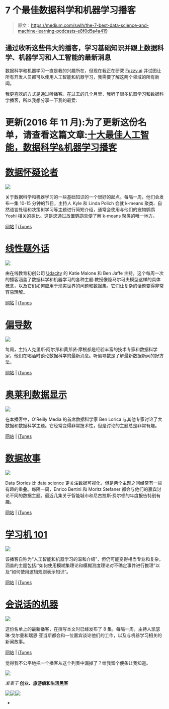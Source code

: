 # 7 个最佳数据科学和机器学习播客

> 原文：<https://medium.com/swlh/the-7-best-data-science-and-machine-learning-podcasts-e8f0d5a4a419>

## 通过收听这些伟大的播客，学习基础知识并跟上数据科学、机器学习和人工智能的最新消息

数据科学和机器学习一直是我的兴趣所在，但现在我正在研究 [Fuzzy.ai](https://fuzzy.ai) 并试图让所有开发人员都可以使用人工智能和机器学习，我需要了解这两个领域的所有新闻。

我更喜欢的方式是通过听播客。在过去的几个月里，我听了很多机器学习和数据科学播客，所以我想分享一下我的最爱:

# 更新(2016 年 11 月):为了更新这份名单，请查看这篇文章:[十大最佳人工智能，数据科学&机器学习播客](/@mattfogel/the-10-best-ai-data-science-and-machine-learning-podcasts-d7495cfb127c#.b4s8ngq3i)

# [数据怀疑论者](http://dataskeptic.com/)

![](img/2e981489120208e4f235de9a569c01d7.png)

关于数据科学和机器学习的一些基础知识的一个很好的起点。每隔一周，他们会发布一集 10-15 分钟的节目，主持人 Kyle 和 Linda Polich 会就 k-means 聚类、自然语言处理和决策树学习等主题进行简短介绍，通常会使用与他们的宠物鹦鹉 Yoshi 相关的类比。这是您通过放置鹦鹉粪便了解 k-means 聚类的唯一地方。

[网站](http://dataskeptic.com/) | [iTunes](https://itunes.apple.com/us/podcast/the-data-skeptic-podcast/id890348705)

# [线性题外话](https://www.udacity.com/podcasts/linear-digressions)

![](img/b1284bc7a307a56a01eae465349c2302.png)

由在线教育初创公司 [Udacity](https://www.udacity.com/) 的 Katie Malone 和 Ben Jaffe 主持，这个每周一次的播客涵盖了数据科学和机器学习的各种主题:教授像隐马尔可夫模型这样的具体概念，以及它们如何应用于现实世界的问题和数据集。它们让复杂的话题变得非常容易理解。

[网站](https://www.udacity.com/podcasts/linear-digressions) | [iTunes](https://itunes.apple.com/us/podcast/linear-digressions/id941219323)

# [偏导数](http://www.partiallyderivative.com/)

![](img/35878e437f57301f2fa223bb2a1b6748.png)

每周，主持人克里斯·阿尔邦和黄邦贤·摩根都是经验丰富的技术专家和数据科学家，他们在喝酒时谈论数据科学的最新消息。听偏导数是了解最新数据新闻的好方法。

[网站](http://www.partiallyderivative.com/) | [iTunes](https://itunes.apple.com/us/podcast/partially-derivative/id942048597?mt=2)

# [奥莱利数据显示](http://radar.oreilly.com/tag/oreilly-data-show-podcast)

![](img/99ce0509d481456041cf65226086f004.png)

在本播客中，O'Reilly Media 的首席数据科学家 Ben Lorica 与其他专家讨论了大数据和数据科学主题。它经常变得非常技术性，但是讨论的主题总是非常有趣。

[网站](http://radar.oreilly.com/tag/oreilly-data-show-podcast) | [iTunes](https://itunes.apple.com/us/podcast/oreilly-data-show/id944929220)

# [数据故事](http://datastori.es/)

![](img/4bb8cb7a524da637e7102eb44e3c4117.png)

Data Stories 比 data science 更关注数据可视化，但是两个主题之间经常有一些有趣的重叠。每隔一周，Enrico Bertini 和 Moritz Stefaner 都会与他们的嘉宾讨论不同的数据主题。最近几集关于智能城市和尼古拉斯·费尔顿的年度报告特别有趣。

[网站](http://datastori.es/) | [iTunes](http://itunes.apple.com/de/podcast/data-stories/id502854960?l=en)

# [学习机 101](http://www.learningmachines101.com/)

![](img/41b163ad4ef76bcc67a2c013776e7a92.png)

该播客自称为“人工智能和机器学习的温和介绍”，但仍可能变得相当专业和复杂，涵盖的主题包括:“如何使用模糊集理论和模糊测度理论对不确定事件进行推理”以及“如何使用逻辑规则表示知识”。

[网站](http://www.learningmachines101.com/) | [iTunes](https://itunes.apple.com/us/podcast/learning-machines-101/id892779679?mt=2&uo=4)

# [会说话的机器](http://www.thetalkingmachines.com/)

![](img/56494f483108c0b48ca587ddb94f2f5e.png)

这份名单上的最新播客，在撰写本文时已经发布了 8 集。每隔一周，主持人凯瑟琳·戈尔曼和瑞恩·亚当斯都会和一位嘉宾谈论他们的工作，以及与机器学习相关的新闻故事。

[网站](http://www.thetalkingmachines.com/) | [iTunes](https://itunes.apple.com/us/podcast/episodes-talking-machines/id955198749?mt=2)

觉得我不公平地把一个播客从这个列表中漏掉了？给我留个便条让我知道。

![](img/71d955550911c61d0aef4c66a71f8e15.png)

*发表于* **创业、旅游癖和生活黑客**

[![](img/f20f8a326d92cd024c2946c0427a85fd.png)](http://supply.us9.list-manage.com/subscribe?u=310af6eb2240d299c7032ef6c&id=d28d8861ad)[![](img/1b4fd39dd738a88ac13336ad93f1049c.png)](https://blog.growth.supply/)[![](img/93f21657a8ed7c0f741216a91b53c713.png)](https://twitter.com/swlh_)

-